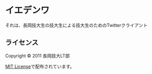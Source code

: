 イエデンワ
======================
それは、長岡技大生の技大生による技大生のためのTwitterクライアント

## ライセンス
Copyright &copy; 2011 長岡技大LT部

[MIT License][mit]で配布されています。

[MIT]: http://www.opensource.org/licenses/mit-license.php
